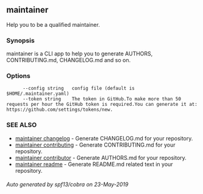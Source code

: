 ## maintainer

Help you to be a qualified maintainer.

### Synopsis


maintainer is a CLI app to help you to generate AUTHORS, CONTRIBUTING.md, CHANGELOG.md and so on.

### Options

```
      --config string   config file (default is $HOME/.maintainer.yaml)
      --token string    The token in GitHub.To make more than 50 requests per hour the GitHub token is required.You can generate it at: https://github.com/settings/tokens/new.
```

### SEE ALSO
* [maintainer changelog](maintainer_changelog.md)	 - Generate CHANGELOG.md for your repository.
* [maintainer contributing](maintainer_contributing.md)	 - Generate CONTRIBUTING.md for your repository.
* [maintainer contributor](maintainer_contributor.md)	 - Generate AUTHORS.md for your repository.
* [maintainer readme](maintainer_readme.md)	 - Generate README.md related text in your repository.

###### Auto generated by spf13/cobra on 23-May-2019
